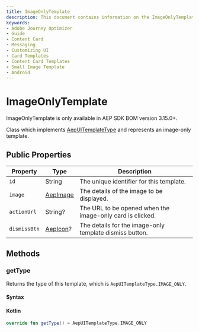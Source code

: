 ```yaml
---
title: ImageOnlyTemplate
description: This document contains information on the ImageOnlyTemplate class.
keywords:
- Adobe Journey Optimizer
- Guide
- Content Card
- Messaging
- Customizing UI
- Card Templates
- Content Card Templates
- Small Image Template
- Android
---
```


# ImageOnlyTemplate

<InlineAlert variant="info" slots="text"/>

ImageOnlyTemplate is only available in AEP SDK BOM version 3.15.0+.

Class which implements [AepUITemplateType](./aepuitemplatetype.md) and represents an image-only template.

## Public Properties

| Property     | Type                             | Description                                               |
| ------------ | -------------------------------- | --------------------------------------------------------- |
| `id`         | String                           | The unique identifier for this template.                  |
| `image`      | [AepImage](./aepimage.md)        | The details of the image to be displayed.                 |
| `actionUrl`  | String?                          | The URL to be opened when the image-only card is clicked. |
| `dismissBtn` | [AepIcon](./aepicon.md)?         | The details for the image-only template dismiss button.   |

## Methods

### getType

Returns the type of this template, which is `AepUITemplateType.IMAGE_ONLY`.

#### Syntax

<CodeBlock slots="heading, code" repeat="1" languages="Kotlin" />

#### Kotlin

``` kotlin
override fun getType() = AepUITemplateType.IMAGE_ONLY
```
